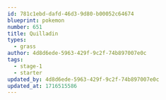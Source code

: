 ```yaml
---
id: 781c1ebd-dafd-46d3-9d80-b00052c64674
blueprint: pokemon
number: 651
title: Quilladin
types:
  - grass
author: 4d8d6ede-5963-429f-9c2f-74b897007e0c
tags:
  - stage-1
  - starter
updated_by: 4d8d6ede-5963-429f-9c2f-74b897007e0c
updated_at: 1716515586
---
```

